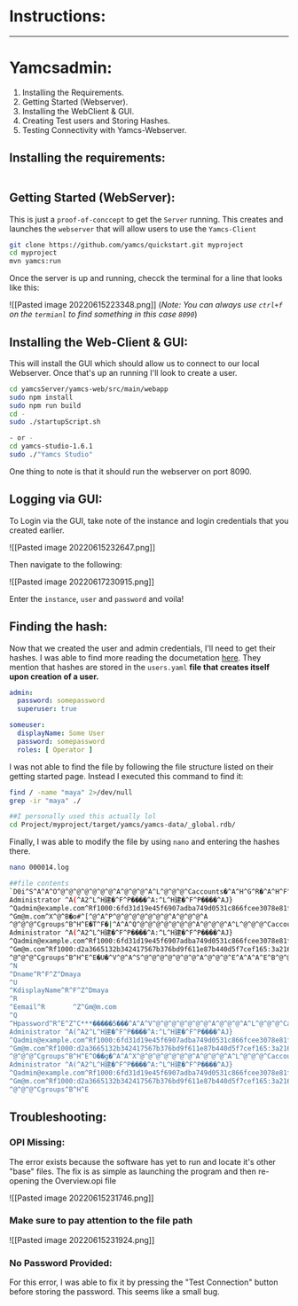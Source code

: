 # Instructions:
---


# Yamcsadmin:
1) Installing the Requirements.
2) Getting Started (Webserver).
3) Installing the WebClient & GUI.
4) Creating Test users and Storing Hashes.
5) Testing Connectivity with Yamcs-Webserver.


## Installing the requirements:

```bash


```


## Getting Started (WebServer): 
This is just a `proof-of-conccept` to get the `Server` running. This creates and launches the `webserver` that will allow users to use the `Yamcs-Client`

```bash
git clone https://github.com/yamcs/quickstart.git myproject
cd myproject
mvn yamcs:run
```

Once the server is up and running, checck the terminal for a line that looks like this:

![[Pasted image 20220615223348.png]]
(*Note: You can always use `ctrl+f` on the `termianl` to find something in this case `8090`*)



## Installing the Web-Client & GUI:
This will install the GUI which should allow us to connect to our local Webserver. Once that's up an running I'll look to create a user. 

```bash
cd yamcsServer/yamcs-web/src/main/webapp
sudo npm install
sudo npm run build
cd -
sudo ./startupScript.sh

- or - 
cd yamcs-studio-1.6.1
sudo ./"Yamcs Studio"

```

One thing to note is that it should run the webserver on port 8090. 


## Logging via GUI:
To Login via the GUI, take note of the instance and login credentials that you created earlier. 

![[Pasted image 20220615232647.png]]


Then navigate to the following:

![[Pasted image 20220617230915.png]]

Enter the `instance`, `user` and `password` and voila!


## Finding the hash:
Now that we created the user and admin credentials, I'll need to get their hashes. I was able to find more reading the documetation [here](https://docs.yamcs.org/yamcs-server-manual/security/authmodules/yaml/). They mention that hashes are stored in the  `users.yaml` **file that creates itself upon creation of a user.**

```yaml
admin:
  password: somepassword
  superuser: true

someuser:
  displayName: Some User
  password: somepassword
  roles: [ Operator ]
```

I was not able to find the file by following the file structure listed on their getting started page. Instead I executed this command to find it:

```bash
find / -name "maya" 2>/dev/null
grep -ir "maya" ./

##I personally used this actually lol
cd Project/myproject/target/yamcs/yamcs-data/_global.rdb/ 

```

Finally, I was able to modify the file by using `nano` and entering the hashes there.

```bash
nano 000014.log       
```

```bash 
##file contents
`D0i^S^A^A^O^@^@^@^@^@^@^@^A^@^@^@^A^L^@^@^@^Caccounts�^A^H^G^R�^A^H^F^R^Eadmin^Z
Administrator ^A(^A2^L^H建�^F^P����^A:^L^H建�^F^P����^AJ}
^Qadmin@example.com^Rf1000:6fd31d19e45f6907adba749d0531c866fcee3078e81f412e:5f7269adb4c94f67811ea6c2d9d8cecf5d19976c99e33102^X^A^R9^H^G^R^Dmaya^Z^Dmaya ^A(^B2^K^H�>
^Gm@m.com^X^@^B�o#^[^@^A^P^@^@^@^@^@^@^@^A^@^@^@^A
^@^@^@^Cgroups^B^H^E�T^F�|^A^A^Q^@^@^@^@^@^@^@^A^@^@^@^A^L^@^@^@^Caccounts�^B^H^G^R�^A^H^F^R^Eadmin^Z
Administrator ^A(^A2^L^H建�^F^P����^A:^L^H建�^F^P����^AJ}
^Qadmin@example.com^Rf1000:6fd31d19e45f6907adba749d0531c866fcee3078e81f412e:5f7269adb4c94f67811ea6c2d9d8cecf5d19976c99e33102^X^A^R�^A^H^G^R^Dmaya^Z^Dmaya ^A(^B2^K^>
^Gm@m.com^Rf1000:d2a3665132b342417567b376bd9f611e87b440d5f7cef165:3a2166b219095b234487dc0ce735f4ccb7b59fd2177e7f7b^X^@���l^[^@^A^R^@^@^@^@^@^@^@^A^@^@^@^A
^@^@^@^Cgroups^B^H^E^E�U�^V^@^A^S^@^@^@^@^@^@^@^A^@^@^@^E^A^A^A^E^B^@^@^@^F^U�^{%^@^A^T^@^@^@^@^@^@^@^A^@^@^@^E^A^F^B^A^@^@^@^F^O^H^F^P^A"      audit_log)J^\��^@^A>
^N
^Dname^R^F^Z^Dmaya
^U
^KdisplayName^R^F^Z^Dmaya
^R
^Eemail^R       ^Z^Gm@m.com
^Q
^Hpassword^R^E^Z^C***�����5���^A^A^V^@^@^@^@^@^@^@^A^@^@^@^A^L^@^@^@^Caccounts�^B^H^G^R�^A^H^F^R^Eadmin^Z
Administrator ^A(^A2^L^H建�^F^P����^A:^L^H建�^F^P����^AJ}
^Qadmin@example.com^Rf1000:6fd31d19e45f6907adba749d0531c866fcee3078e81f412e:5f7269adb4c94f67811ea6c2d9d8cecf5d19976c99e33102^X^A^R�^A^H^G^R^Dmaya^Z^Dmaya ^A(^B2^K^>
^Gm@m.com^Rf1000:d2a3665132b342417567b376bd9f611e87b440d5f7cef165:3a2166b219095b234487dc0ce735f4ccb7b59fd2177e7f7b^X^@Y�R:^[^@^A^W^@^@^@^@^@^@^@^A^@^@^@^A
^@^@^@^Cgroups^B^H^E^O��g�^A^A^X^@^@^@^@^@^@^@^A^@^@^@^A^L^@^@^@^Caccounts�^B^H^G^R�^A^H^F^R^Eadmin^Z
Administrator ^A(^A2^L^H建�^F^P����^A:^L^H建�^F^P����^AJ}
^Qadmin@example.com^Rf1000:6fd31d19e45f6907adba749d0531c866fcee3078e81f412e:5f7269adb4c94f67811ea6c2d9d8cecf5d19976c99e33102^X^A^R�^A^H^G^R^Dmaya^Z^Dmaya ^A(^B2^K^>
^Gm@m.com^Rf1000:d2a3665132b342417567b376bd9f611e87b440d5f7cef165:3a2166b219095b234487dc0ce735f4ccb7b59fd2177e7f7b^X^@�|��^[^@^A^Y^@^@^@^@^@^@^@^A^@^@^@^A
^@^@^@^Cgroups^B^H^E


```
## Troubleshooting:

### OPI Missing:
The error exists because the software has yet to run and locate it's other "base" files. The fix is as simple as launching the program and then re-opening the Overview.opi file


![[Pasted image 20220615231746.png]]


### Make sure to pay attention to the **file path**

![[Pasted image 20220615231924.png]]


### No Password Provided:
For this error, I was able to fix it by pressing the "Test Connection" button before storing the password. This seems like a small bug.